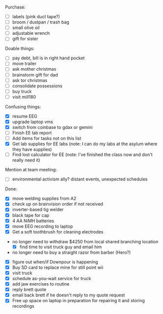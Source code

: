 Purchase:
- [ ] labels (pink duct tape?)
- [ ] broom / dustpan / trash bag
- [ ] small olive oil
- [ ] adjustable wrench
- [ ] gift for sister

Doable things:
- [ ] pay debt, bill is in right hand pocket
- [ ] move trailer
- [ ] ask mother christmas
- [ ] brainstorm gift for dad
- [ ] ask tor christmas
- [ ] consolidate possessions
- [ ] buy truck
- [ ] visit mill180

Confusing things:
- [X] resume EEG
- [X] upgrade laptop vms
- [X] switch from coinbase to gdax or gemini
- [ ] Finish EE lab report
- [ ] Add items for tasks not on this list
- [X] Get lab supplies for EE labs (note: I can do my labs at the asylum where they have supplies)
- [ ] Find lost calculator for EE (note: I've finished the class now and don't really need it)

Mention at team meeting:
- [ ] environmental activism ally?  distant events, unexpected schedules

Done:
- [X] move welding supplies from A2
- [X] check up on brainvision order if not received
- [X] inverter-based tig welder
- [X] black tape for cap
- [X] 4 AA NiMH batteries
- [X] move EEG recording to laptop
- [x] Get a soft toothbrush for cleaning electrodes
- no longer need to withdraw $4250 from local shared branching location
   - [x] find time to visit truck guy and email him
- no longer need to buy a straight razor from barber (Hero?)
- [x] figure out when/if Downpour is happening
- [x] Buy SD card to replace mine for still point wii
- [x] visit truck
- [x] schedule as-you-wait service for truck
- [x] add jaw exercises to routine
- [x] reply brett quote
- [x] email back brett if he doesn't reply to my quote request
- [x] Free up space on laptop in preparation for repairing it and storing recordings
